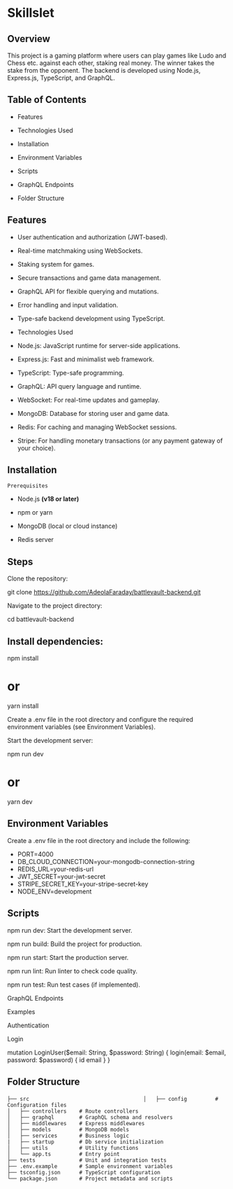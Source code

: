 # Skillslet

## Overview

This project is a gaming platform where users can play games like Ludo and Chess etc. against each other, staking real money. The winner takes the stake from the opponent. The backend is developed using Node.js, Express.js, TypeScript, and GraphQL.

## Table of Contents

- Features

- Technologies Used

- Installation

- Environment Variables

- Scripts

- GraphQL Endpoints

- Folder Structure



## Features

- User authentication and authorization (JWT-based).

- Real-time matchmaking using WebSockets.

- Staking system for games.

- Secure transactions and game data management.

- GraphQL API for flexible querying and mutations.

- Error handling and input validation.

- Type-safe backend development using TypeScript.

- Technologies Used

- Node.js: JavaScript runtime for server-side applications.

- Express.js: Fast and minimalist web framework.

- TypeScript: Type-safe programming.

- GraphQL: API query language and runtime.

- WebSocket: For real-time updates and gameplay.

- MongoDB: Database for storing user and game data.

- Redis: For caching and managing WebSocket sessions.

- Stripe: For handling monetary transactions (or any payment gateway of your choice).

## Installation

`Prerequisites`

- Node.js **(v18 or later)**

- npm or yarn

- MongoDB (local or cloud instance)

- Redis server

## Steps

Clone the repository:

git clone https://github.com/AdeolaFaraday/battlevault-backend.git

Navigate to the project directory:

cd battlevault-backend

## Install dependencies:

npm install
# or
yarn install

Create a .env file in the root directory and configure the required environment variables (see Environment Variables).

Start the development server:

npm run dev
# or
yarn dev

## Environment Variables

Create a .env file in the root directory and include the following:

- PORT=4000
- DB_CLOUD_CONNECTION=your-mongodb-connection-string
- REDIS_URL=your-redis-url
- JWT_SECRET=your-jwt-secret
- STRIPE_SECRET_KEY=your-stripe-secret-key
- NODE_ENV=development

## Scripts

npm run dev: Start the development server.

npm run build: Build the project for production.

npm run start: Start the production server.

npm run lint: Run linter to check code quality.

npm run test: Run test cases (if implemented).

GraphQL Endpoints

Examples

Authentication

Login

mutation LoginUser($email: String, $password: String) {
  login(email: $email, password: $password) {
    id
    email
  }
}

## Folder Structure

<!-- `root` -->
`├── src                                    `
`│   ├── config         # Configuration files`        
`│   ├── controllers    # Route controllers`   
`│   ├── graphql        # GraphQL schema and resolvers`       
`│   ├── middlewares    # Express middlewares`   
`│   ├── models         # MongoDB models`        
`│   ├── services       # Business logic`      
`|   ├── startup        # Db service initialization`       
`│   ├── utils          # Utility functions`        
`│   └── app.ts         # Entry point`        
`├── tests              # Unit and integration tests`             
`├── .env.example       # Sample environment variables`      
`├── tsconfig.json      # TypeScript configuration`     
`└── package.json       # Project metadata and scripts`      